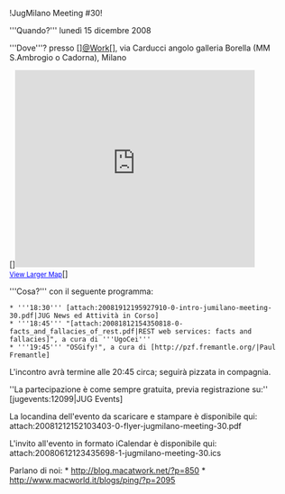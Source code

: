 !JugMilano Meeting #30!

'''Quando?''' lunedì 15 dicembre 2008

'''Dove'''? presso [<html>]<a href="http://www.macatwork.net/">@Work</a>[</html>], via Carducci angolo galleria Borella (MM S.Ambrogio o Cadorna), Milano

[<html>]<iframe width="425" height="350" frameborder="0" scrolling="no" marginheight="0" marginwidth="0" src="http://maps.google.com/maps?f=l&hl=en&q=%40work&sll=45.536776,9.233494&sspn=0.035351,0.072184&ie=UTF8&cd=1&near=Galleria+Giuseppe+Borella,+20123+Milano+Milan,+Lombardy,+Italy&geocode=Fde5tQIdJv6LAA&num=10&cid=45464051,9174624,3455697614680437535&s=AARTsJq-Sl7ELqpAZlEr_uS76wqiCHrHTQ&ll=45.472531,9.17882&spn=0.021066,0.036478&z=14&iwloc=A&output=embed"></iframe><br /><small><a href="http://maps.google.com/maps?f=l&hl=en&q=%40work&sll=45.536776,9.233494&sspn=0.035351,0.072184&ie=UTF8&cd=1&near=Galleria+Giuseppe+Borella,+20123+Milano+Milan,+Lombardy,+Italy&geocode=Fde5tQIdJv6LAA&num=10&cid=45464051,9174624,3455697614680437535&ll=45.472531,9.17882&spn=0.021066,0.036478&z=14&iwloc=A&source=embed" style="color:#0000FF;text-align:left">View Larger Map</a></small>[</html>]

'''Cosa?''' con il seguente programma: 

	* '''18:30''' [attach:20081912195927910-0-intro-jumilano-meeting-30.pdf|JUG News ed Attività in Corso]
	* '''18:45''' "[attach:20081812154350818-0-facts_and_fallacies_of_rest.pdf|REST web services: facts and fallacies]", a cura di '''UgoCei'''
	* '''19:45''' "OSGify!", a cura di [http://pzf.fremantle.org/|Paul Fremantle]

L'incontro avrà termine alle 20:45 circa; seguirà pizzata in compagnia. 

''La partecipazione è come sempre gratuita, previa registrazione su:'' [jugevents:12099|JUG Events]

La locandina dell'evento da scaricare e stampare è disponibile qui:
attach:20081212152103403-0-flyer-jugmilano-meeting-30.pdf

L'invito all'evento in formato iCalendar è disponibile qui:
attach:20080612123435698-1-jugmilano-meeting-30.ics

Parlano di noi:
	* http://blog.macatwork.net/?p=850
	* http://www.macworld.it/blogs/ping/?p=2095
